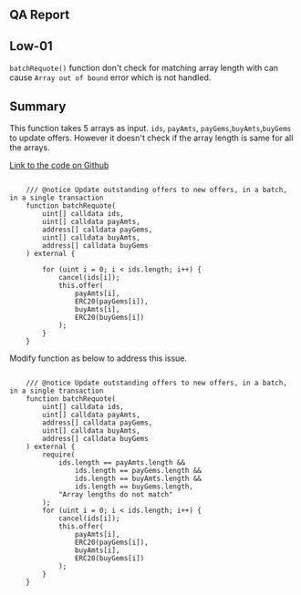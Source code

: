 ## QA Report

## Low-01

`batchRequote()` function don't check for matching array length with can cause `Array out of bound` error which is not handled.

## Summary 

This function takes 5 arrays as input. `ids`, `payAmts`, `payGems`,`buyAmts`,`buyGems` to update offers. However it doesn't check if the array length is same for all the arrays. 


[Link to the code on Github](https://github.com/code-423n4/2023-04-rubicon/blob/511636d889742296a54392875a35e4c0c4727bb7/contracts/RubiconMarket.sol#L917-L933)

```solidity

    /// @notice Update outstanding offers to new offers, in a batch, in a single transaction
    function batchRequote(
        uint[] calldata ids,
        uint[] calldata payAmts,
        address[] calldata payGems,
        uint[] calldata buyAmts,
        address[] calldata buyGems
    ) external {

        for (uint i = 0; i < ids.length; i++) {
            cancel(ids[i]);
            this.offer(
                payAmts[i],
                ERC20(payGems[i]),
                buyAmts[i],
                ERC20(buyGems[i])
            );
        }
    }

```

Modify function as below to address this issue.


```solidity

    /// @notice Update outstanding offers to new offers, in a batch, in a single transaction
    function batchRequote(
        uint[] calldata ids,
        uint[] calldata payAmts,
        address[] calldata payGems,
        uint[] calldata buyAmts,
        address[] calldata buyGems
    ) external {
        require(
            ids.length == payAmts.length &&
                ids.length == payGems.length &&
                ids.length == buyAmts.length &&
                ids.length == buyGems.length,
            "Array lengths do not match"
        );
        for (uint i = 0; i < ids.length; i++) {
            cancel(ids[i]);
            this.offer(
                payAmts[i],
                ERC20(payGems[i]),
                buyAmts[i],
                ERC20(buyGems[i])
            );
        }
    }

```

